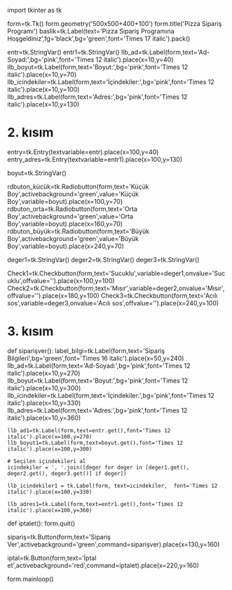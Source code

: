 import tkinter as tk

form=tk.Tk()
form.geometry('500x500+400+100')
form.title('Pizza Sipariş Programı')
baslik=tk.Label(text='Pizza Sipariş Programına Hoşgeldiniz',fg='black',bg='green',font='Times 17 italic').pack()

entr=tk.StringVar()
entr1=tk.StringVar()
llb_ad=tk.Label(form,text='Ad-Soyad:',bg='pink',font='Times 12 italic').place(x=10,y=40)
llb_boyut=tk.Label(form,text='Boyut:',bg='pink',font='Times 12 italic').place(x=10,y=70)
llb_icindekiler=tk.Label(form,text='İçindekiler:',bg='pink',font='Times 12 italic').place(x=10,y=100)
llb_adres=tk.Label(form,text='Adres:',bg='pink',font='Times 12 italic').place(x=10,y=130)

# 2. kısım
entry=tk.Entry(textvariable=entr).place(x=100,y=40)
entry_adres=tk.Entry(textvariable=entr1).place(x=100,y=130)

boyut=tk.StringVar()

rdbuton_kücük=tk.Radiobutton(form,text='Küçük Boy',activebackground='green',value='Küçük Boy',variable=boyut).place(x=100,y=70)
rdbuton_orta=tk.Radiobutton(form,text='Orta Boy',activebackground='green',value='Orta Boy',variable=boyut).place(x=160,y=70)
rdbuton_büyük=tk.Radiobutton(form,text='Büyük Boy',activebackground='green',value='Büyük Boy',variable=boyut).place(x=240,y=70)

deger1=tk.StringVar()
deger2=tk.StringVar()
deger3=tk.StringVar()

Check1=tk.Checkbutton(form,text='Sucuklu',variable=deger1,onvalue='Sucuklu',offvalue='').place(x=100,y=100)
Check2=tk.Checkbutton(form,text='Mısır',variable=deger2,onvalue='Mısır',offvalue='').place(x=180,y=100)
Check3=tk.Checkbutton(form,text='Acılı sos',variable=deger3,onvalue='Acılı sos',offvalue='').place(x=240,y=100)

# 3. kısım
def siparişver():
    label_bilgi=tk.Label(form,text='Sipariş Bilgileri',bg='green',font='Times 16 italic').place(x=50,y=240)
    llb_ad=tk.Label(form,text='Ad-Soyad:',bg='pink',font='Times 12 italic').place(x=10,y=270)
    llb_boyut=tk.Label(form,text='Boyut:',bg='pink',font='Times 12 italic').place(x=10,y=300)
    llb_icindekiler=tk.Label(form,text='İçindekiler:',bg='pink',font='Times 12 italic').place(x=10,y=330)
    llb_adres=tk.Label(form,text='Adres:',bg='pink',font='Times 12 italic').place(x=10,y=360)

    llb_ad1=tk.Label(form,text=entr.get(),font='Times 12 italic').place(x=100,y=270)
    llb_boyut1=tk.Label(form,text=boyut.get(),font='Times 12 italic').place(x=100,y=300)

    # Seçilen içindekileri al
    icindekiler = ', '.join([deger for deger in [deger1.get(), deger2.get(), deger3.get()] if deger])
    
    llb_icindekiler1 = tk.Label(form, text=icindekiler,  font='Times 12 italic').place(x=100,y=330)

    llb_adres1=tk.Label(form,text=entr1.get(),font='Times 12 italic').place(x=100,y=360)

def iptalet():
    form.quit()

sipariş=tk.Button(form,text='Sipariş Ver',activebackground='green',command=siparişver).place(x=130,y=160)

iptal=tk.Button(form,text='İptal et',activebackground='red',command=iptalet).place(x=220,y=160)

form.mainloop()
